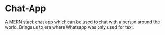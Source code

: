 # Chat-App
A MERN stack chat app which can be used to chat with a person around the world.
Brings us to era where Whatsapp was only used for text.
